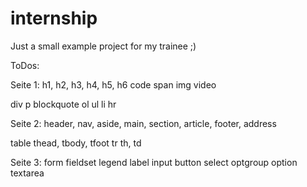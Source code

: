 # internship

Just a small example project for my trainee ;)

ToDos:

Seite 1:
h1, h2, h3, h4, h5, h6
code
span
img
video

div
p
blockquote
ol
ul
li
hr

Seite 2:
header, nav, aside, main, section, article, footer, address

table
thead, tbody, tfoot
tr
th, td

Seite 3:
form
fieldset
legend
label
input
button
select
optgroup
option
textarea
